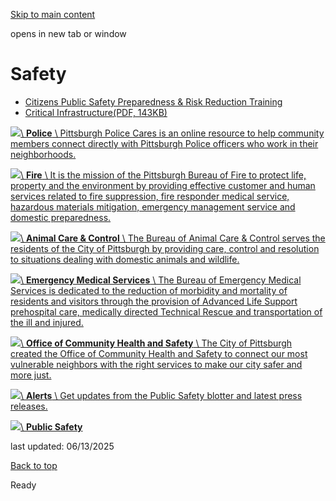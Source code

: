 [Skip to main content](https://www.pittsburghpa.gov/Safety#main-content)

opens in new tab or window

# Safety

- [Citizens Public Safety Preparedness & Risk Reduction Training](https://us.openforms.com/Form/7db71bc3-ac66-4b34-be0b-c969dd0f3644)
- [Critical Infrastructure(PDF, 143KB)](https://www.pittsburghpa.gov/files/assets/city/v/1/public-safety/documents/402_infrastructure_assessments_highlight.pdf)

[![](https://www.pittsburghpa.gov/files/assets/city/v/1/public-safety/images/6033_police-homepage.jpg?dimension=largethumbnail&w=480&h=316)\\
**Police** \\
Pittsburgh Police Cares is an online resource to help community members connect directly with Pittsburgh Police officers who work in their neighborhoods.](https://www.pittsburghpa.gov/Safety/Police)

[![](https://www.pittsburghpa.gov/files/assets/city/v/1/public-safety/images/6035_fire-homepage.jpg?dimension=largethumbnail&w=480&h=316)\\
**Fire** \\
It is the mission of the Pittsburgh Bureau of Fire to protect life, property and the environment by providing effective customer and human services related to fire suppression, fire responder medical service, hazardous materials mitigation, emergency management service and domestic preparedness.](https://www.pittsburghpa.gov/Safety/Fire)

[![](https://www.pittsburghpa.gov/files/assets/city/v/4/public-safety/images/animal-care-amp-control/23441_acc-landing-page_crop.jpg?dimension=largethumbnail&w=480&h=316)\\
**Animal Care & Control** \\
The Bureau of Animal Care & Control serves the residents of the City of Pittsburgh by providing care, control and resolution to situations dealing with domestic animals and wildlife.](https://www.pittsburghpa.gov/Safety/Animal-Care-Control)

[![](https://www.pittsburghpa.gov/files/assets/city/v/1/public-safety/images/22016_ems_homepage.jpg?dimension=largethumbnail&w=480&h=316)\\
**Emergency Medical Services** \\
The Bureau of Emergency Medical Services is dedicated to the reduction of morbidity and mortality of residents and visitors through the provision of Advanced Life Support prehospital care, medically directed Technical Rescue and transportation of the ill and injured.](https://www.pittsburghpa.gov/Safety/Emergency-Medical-Services)

[![](https://www.pittsburghpa.gov/files/assets/city/v/1/public-safety/images/office-of-health-community-safety.png?dimension=largethumbnail&w=480&h=316)\\
**Office of Community Health and Safety** \\
The City of Pittsburgh created the Office of Community Health and Safety to connect our most vulnerable neighbors with the right services to make our city safer and more just.](https://www.pittsburghpa.gov/Safety/Office-of-Community-Health-and-Safety)

[![](https://www.pittsburghpa.gov/files/assets/city/v/1/public-safety/images/blotter/2024/hillside-rescue4.jpg?dimension=largethumbnail&w=480&h=316)\\
**Alerts** \\
Get updates from the Public Safety blotter and latest press releases.](https://www.pittsburghpa.gov/Safety/Alerts)

[![](https://www.pittsburghpa.gov/files/assets/city/v/1/public-safety/images/department-of-public-safety-seal.png?dimension=largethumbnail&w=480&h=316)\\
**Public Safety**](https://www.pittsburghpa.gov/Safety/Public-Safety)

last updated: 06/13/2025

[Back to top](https://www.pittsburghpa.gov/Safety#body-top)

Ready
